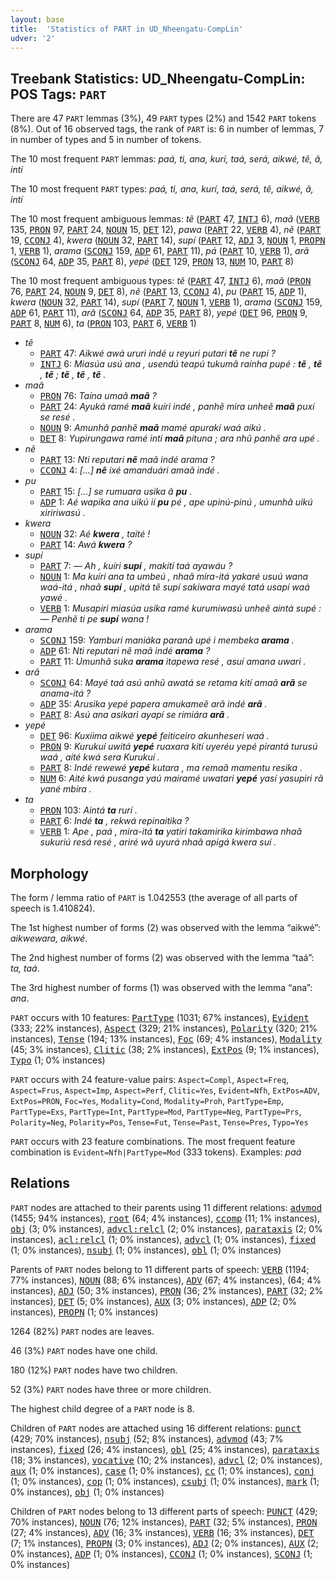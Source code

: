 ```yaml
---
layout: base
title:  'Statistics of PART in UD_Nheengatu-CompLin'
udver: '2'
---
```


## Treebank Statistics: UD_Nheengatu-CompLin: POS Tags: `PART`

There are 47 `PART` lemmas (3%), 49 `PART` types (2%) and 1542 `PART` tokens (8%).
Out of 16 observed tags, the rank of `PART` is: 6 in number of lemmas, 7 in number of types and 5 in number of tokens.

The 10 most frequent `PART` lemmas: <em>paá, ti, ana, kurí, taá, será, aikwé, tẽ, ã, intí</em>

The 10 most frequent `PART` types:  <em>paá, ti, ana, kurí, taá, será, tẽ, aikwé, ã, intí</em>

The 10 most frequent ambiguous lemmas: <em>tẽ</em> (<tt><a href="yrl_complin-pos-PART.html">PART</a></tt> 47, <tt><a href="yrl_complin-pos-INTJ.html">INTJ</a></tt> 6), <em>maã</em> (<tt><a href="yrl_complin-pos-VERB.html">VERB</a></tt> 135, <tt><a href="yrl_complin-pos-PRON.html">PRON</a></tt> 97, <tt><a href="yrl_complin-pos-PART.html">PART</a></tt> 24, <tt><a href="yrl_complin-pos-NOUN.html">NOUN</a></tt> 15, <tt><a href="yrl_complin-pos-DET.html">DET</a></tt> 12), <em>pawa</em> (<tt><a href="yrl_complin-pos-PART.html">PART</a></tt> 22, <tt><a href="yrl_complin-pos-VERB.html">VERB</a></tt> 4), <em>nẽ</em> (<tt><a href="yrl_complin-pos-PART.html">PART</a></tt> 19, <tt><a href="yrl_complin-pos-CCONJ.html">CCONJ</a></tt> 4), <em>kwera</em> (<tt><a href="yrl_complin-pos-NOUN.html">NOUN</a></tt> 32, <tt><a href="yrl_complin-pos-PART.html">PART</a></tt> 14), <em>supí</em> (<tt><a href="yrl_complin-pos-PART.html">PART</a></tt> 12, <tt><a href="yrl_complin-pos-ADJ.html">ADJ</a></tt> 3, <tt><a href="yrl_complin-pos-NOUN.html">NOUN</a></tt> 1, <tt><a href="yrl_complin-pos-PROPN.html">PROPN</a></tt> 1, <tt><a href="yrl_complin-pos-VERB.html">VERB</a></tt> 1), <em>arama</em> (<tt><a href="yrl_complin-pos-SCONJ.html">SCONJ</a></tt> 159, <tt><a href="yrl_complin-pos-ADP.html">ADP</a></tt> 61, <tt><a href="yrl_complin-pos-PART.html">PART</a></tt> 11), <em>pá</em> (<tt><a href="yrl_complin-pos-PART.html">PART</a></tt> 10, <tt><a href="yrl_complin-pos-VERB.html">VERB</a></tt> 1), <em>arã</em> (<tt><a href="yrl_complin-pos-SCONJ.html">SCONJ</a></tt> 64, <tt><a href="yrl_complin-pos-ADP.html">ADP</a></tt> 35, <tt><a href="yrl_complin-pos-PART.html">PART</a></tt> 8), <em>yepé</em> (<tt><a href="yrl_complin-pos-DET.html">DET</a></tt> 129, <tt><a href="yrl_complin-pos-PRON.html">PRON</a></tt> 13, <tt><a href="yrl_complin-pos-NUM.html">NUM</a></tt> 10, <tt><a href="yrl_complin-pos-PART.html">PART</a></tt> 8)

The 10 most frequent ambiguous types:  <em>tẽ</em> (<tt><a href="yrl_complin-pos-PART.html">PART</a></tt> 47, <tt><a href="yrl_complin-pos-INTJ.html">INTJ</a></tt> 6), <em>maã</em> (<tt><a href="yrl_complin-pos-PRON.html">PRON</a></tt> 76, <tt><a href="yrl_complin-pos-PART.html">PART</a></tt> 24, <tt><a href="yrl_complin-pos-NOUN.html">NOUN</a></tt> 9, <tt><a href="yrl_complin-pos-DET.html">DET</a></tt> 8), <em>nẽ</em> (<tt><a href="yrl_complin-pos-PART.html">PART</a></tt> 13, <tt><a href="yrl_complin-pos-CCONJ.html">CCONJ</a></tt> 4), <em>pu</em> (<tt><a href="yrl_complin-pos-PART.html">PART</a></tt> 15, <tt><a href="yrl_complin-pos-ADP.html">ADP</a></tt> 1), <em>kwera</em> (<tt><a href="yrl_complin-pos-NOUN.html">NOUN</a></tt> 32, <tt><a href="yrl_complin-pos-PART.html">PART</a></tt> 14), <em>supí</em> (<tt><a href="yrl_complin-pos-PART.html">PART</a></tt> 7, <tt><a href="yrl_complin-pos-NOUN.html">NOUN</a></tt> 1, <tt><a href="yrl_complin-pos-VERB.html">VERB</a></tt> 1), <em>arama</em> (<tt><a href="yrl_complin-pos-SCONJ.html">SCONJ</a></tt> 159, <tt><a href="yrl_complin-pos-ADP.html">ADP</a></tt> 61, <tt><a href="yrl_complin-pos-PART.html">PART</a></tt> 11), <em>arã</em> (<tt><a href="yrl_complin-pos-SCONJ.html">SCONJ</a></tt> 64, <tt><a href="yrl_complin-pos-ADP.html">ADP</a></tt> 35, <tt><a href="yrl_complin-pos-PART.html">PART</a></tt> 8), <em>yepé</em> (<tt><a href="yrl_complin-pos-DET.html">DET</a></tt> 96, <tt><a href="yrl_complin-pos-PRON.html">PRON</a></tt> 9, <tt><a href="yrl_complin-pos-PART.html">PART</a></tt> 8, <tt><a href="yrl_complin-pos-NUM.html">NUM</a></tt> 6), <em>ta</em> (<tt><a href="yrl_complin-pos-PRON.html">PRON</a></tt> 103, <tt><a href="yrl_complin-pos-PART.html">PART</a></tt> 6, <tt><a href="yrl_complin-pos-VERB.html">VERB</a></tt> 1)


* <em>tẽ</em>
  * <tt><a href="yrl_complin-pos-PART.html">PART</a></tt> 47: <em>Aikwé awá ururi indé u reyuri putari <b>tẽ</b> ne rupí ?</em>
  * <tt><a href="yrl_complin-pos-INTJ.html">INTJ</a></tt> 6: <em>Miasúa usú ana , usendú teapú tukumã raínha pupé : <b>tẽ</b> , <b>tẽ</b> , <b>tẽ</b> ; <b>tẽ</b> , <b>tẽ</b> , <b>tẽ</b> .</em>
* <em>maã</em>
  * <tt><a href="yrl_complin-pos-PRON.html">PRON</a></tt> 76: <em>Taína umaã <b>maã</b> ?</em>
  * <tt><a href="yrl_complin-pos-PART.html">PART</a></tt> 24: <em>Ayuká ramé <b>maã</b> kuíri indé , panhẽ mira unheẽ <b>maã</b> puxí se resé .</em>
  * <tt><a href="yrl_complin-pos-NOUN.html">NOUN</a></tt> 9: <em>Amunhã panhẽ <b>maã</b> mamé apurakí waá aikú .</em>
  * <tt><a href="yrl_complin-pos-DET.html">DET</a></tt> 8: <em>Yupirungawa ramé intí <b>maã</b> pituna ; ara nhũ panhẽ ara upé .</em>
* <em>nẽ</em>
  * <tt><a href="yrl_complin-pos-PART.html">PART</a></tt> 13: <em>Nti reputari <b>nẽ</b> maã indé arama ?</em>
  * <tt><a href="yrl_complin-pos-CCONJ.html">CCONJ</a></tt> 4: <em>[...] <b>nẽ</b> ixé amanduári amaã indé .</em>
* <em>pu</em>
  * <tt><a href="yrl_complin-pos-PART.html">PART</a></tt> 15: <em>[...] se rumuara usika ã <b>pu</b> .</em>
  * <tt><a href="yrl_complin-pos-ADP.html">ADP</a></tt> 1: <em>Aé wapika ana uikú ií <b>pu</b> pé , ape upinú-pinú , umunhã uikú xiririwasú .</em>
* <em>kwera</em>
  * <tt><a href="yrl_complin-pos-NOUN.html">NOUN</a></tt> 32: <em>Aé <b>kwera</b> , taité !</em>
  * <tt><a href="yrl_complin-pos-PART.html">PART</a></tt> 14: <em>Awá <b>kwera</b> ?</em>
* <em>supí</em>
  * <tt><a href="yrl_complin-pos-PART.html">PART</a></tt> 7: <em>― Ah , kuíri <b>supí</b> , makití taá ayawáu ?</em>
  * <tt><a href="yrl_complin-pos-NOUN.html">NOUN</a></tt> 1: <em>Ma kuíri ana ta umbeú , nhaã mira-itá yakaré usuú wana waá-itá , nhaã <b>supí</b> , upitá tẽ supí sakiwara mayé tatá usapí waá yawé .</em>
  * <tt><a href="yrl_complin-pos-VERB.html">VERB</a></tt> 1: <em>Musapiri miasúa usika ramé kurumiwasú unheẽ aintá supé : — Penhẽ ti pe <b>supí</b> wana !</em>
* <em>arama</em>
  * <tt><a href="yrl_complin-pos-SCONJ.html">SCONJ</a></tt> 159: <em>Yamburi maniáka paranã upé i membeka <b>arama</b> .</em>
  * <tt><a href="yrl_complin-pos-ADP.html">ADP</a></tt> 61: <em>Nti reputari nẽ maã indé <b>arama</b> ?</em>
  * <tt><a href="yrl_complin-pos-PART.html">PART</a></tt> 11: <em>Umunhã suka <b>arama</b> itapewa resé , asuí amana uwari .</em>
* <em>arã</em>
  * <tt><a href="yrl_complin-pos-SCONJ.html">SCONJ</a></tt> 64: <em>Mayé taá asú anhũ awatá se retama kití amaã <b>arã</b> se anama-itá ?</em>
  * <tt><a href="yrl_complin-pos-ADP.html">ADP</a></tt> 35: <em>Arusika yepé papera amukameẽ arã indé <b>arã</b> .</em>
  * <tt><a href="yrl_complin-pos-PART.html">PART</a></tt> 8: <em>Asú ana asikari ayapí se rimiára <b>arã</b> .</em>
* <em>yepé</em>
  * <tt><a href="yrl_complin-pos-DET.html">DET</a></tt> 96: <em>Kuxiima aikwé <b>yepé</b> feiticeiro akunheseri waá .</em>
  * <tt><a href="yrl_complin-pos-PRON.html">PRON</a></tt> 9: <em>Kurukuí uwitá <b>yepé</b> ruaxara kití uyeréu yepé pirantá turusú waá , aité kwá sera Kurukuí .</em>
  * <tt><a href="yrl_complin-pos-PART.html">PART</a></tt> 8: <em>Indé rewewé <b>yepé</b> kutara , ma remaã mamentu resika .</em>
  * <tt><a href="yrl_complin-pos-NUM.html">NUM</a></tt> 6: <em>Aité kwá pusanga yaú mairamé uwatari <b>yepé</b> yasí yasupiri rã yané mbira .</em>
* <em>ta</em>
  * <tt><a href="yrl_complin-pos-PRON.html">PRON</a></tt> 103: <em>Aintá <b>ta</b> rurí .</em>
  * <tt><a href="yrl_complin-pos-PART.html">PART</a></tt> 6: <em>Indé <b>ta</b> , rekwá repinaitika ?</em>
  * <tt><a href="yrl_complin-pos-VERB.html">VERB</a></tt> 1: <em>Ape , paá , mira-itá <b>ta</b> yatiri takamirika kirimbawa nhaã sukuriú resá resé , ariré wã uyurá nhaã apigá kwera suí .</em>

## Morphology

The form / lemma ratio of `PART` is 1.042553 (the average of all parts of speech is 1.410824).

The 1st highest number of forms (2) was observed with the lemma “aikwé”: <em>aikwewara, aikwé</em>.

The 2nd highest number of forms (2) was observed with the lemma “taá”: <em>ta, taá</em>.

The 3rd highest number of forms (1) was observed with the lemma “ana”: <em>ana</em>.

`PART` occurs with 10 features: <tt><a href="yrl_complin-feat-PartType.html">PartType</a></tt> (1031; 67% instances), <tt><a href="yrl_complin-feat-Evident.html">Evident</a></tt> (333; 22% instances), <tt><a href="yrl_complin-feat-Aspect.html">Aspect</a></tt> (329; 21% instances), <tt><a href="yrl_complin-feat-Polarity.html">Polarity</a></tt> (320; 21% instances), <tt><a href="yrl_complin-feat-Tense.html">Tense</a></tt> (194; 13% instances), <tt><a href="yrl_complin-feat-Foc.html">Foc</a></tt> (69; 4% instances), <tt><a href="yrl_complin-feat-Modality.html">Modality</a></tt> (45; 3% instances), <tt><a href="yrl_complin-feat-Clitic.html">Clitic</a></tt> (38; 2% instances), <tt><a href="yrl_complin-feat-ExtPos.html">ExtPos</a></tt> (9; 1% instances), <tt><a href="yrl_complin-feat-Typo.html">Typo</a></tt> (1; 0% instances)

`PART` occurs with 24 feature-value pairs: `Aspect=Compl`, `Aspect=Freq`, `Aspect=Frus`, `Aspect=Imp`, `Aspect=Perf`, `Clitic=Yes`, `Evident=Nfh`, `ExtPos=ADV`, `ExtPos=PRON`, `Foc=Yes`, `Modality=Cond`, `Modality=Proh`, `PartType=Emp`, `PartType=Exs`, `PartType=Int`, `PartType=Mod`, `PartType=Neg`, `PartType=Prs`, `Polarity=Neg`, `Polarity=Pos`, `Tense=Fut`, `Tense=Past`, `Tense=Pres`, `Typo=Yes`

`PART` occurs with 23 feature combinations.
The most frequent feature combination is `Evident=Nfh|PartType=Mod` (333 tokens).
Examples: <em>paá</em>


## Relations

`PART` nodes are attached to their parents using 11 different relations: <tt><a href="yrl_complin-dep-advmod.html">advmod</a></tt> (1455; 94% instances), <tt><a href="yrl_complin-dep-root.html">root</a></tt> (64; 4% instances), <tt><a href="yrl_complin-dep-ccomp.html">ccomp</a></tt> (11; 1% instances), <tt><a href="yrl_complin-dep-obj.html">obj</a></tt> (3; 0% instances), <tt><a href="yrl_complin-dep-advcl-relcl.html">advcl:relcl</a></tt> (2; 0% instances), <tt><a href="yrl_complin-dep-parataxis.html">parataxis</a></tt> (2; 0% instances), <tt><a href="yrl_complin-dep-acl-relcl.html">acl:relcl</a></tt> (1; 0% instances), <tt><a href="yrl_complin-dep-advcl.html">advcl</a></tt> (1; 0% instances), <tt><a href="yrl_complin-dep-fixed.html">fixed</a></tt> (1; 0% instances), <tt><a href="yrl_complin-dep-nsubj.html">nsubj</a></tt> (1; 0% instances), <tt><a href="yrl_complin-dep-obl.html">obl</a></tt> (1; 0% instances)

Parents of `PART` nodes belong to 11 different parts of speech: <tt><a href="yrl_complin-pos-VERB.html">VERB</a></tt> (1194; 77% instances), <tt><a href="yrl_complin-pos-NOUN.html">NOUN</a></tt> (88; 6% instances), <tt><a href="yrl_complin-pos-ADV.html">ADV</a></tt> (67; 4% instances),  (64; 4% instances), <tt><a href="yrl_complin-pos-ADJ.html">ADJ</a></tt> (50; 3% instances), <tt><a href="yrl_complin-pos-PRON.html">PRON</a></tt> (36; 2% instances), <tt><a href="yrl_complin-pos-PART.html">PART</a></tt> (32; 2% instances), <tt><a href="yrl_complin-pos-DET.html">DET</a></tt> (5; 0% instances), <tt><a href="yrl_complin-pos-AUX.html">AUX</a></tt> (3; 0% instances), <tt><a href="yrl_complin-pos-ADP.html">ADP</a></tt> (2; 0% instances), <tt><a href="yrl_complin-pos-PROPN.html">PROPN</a></tt> (1; 0% instances)

1264 (82%) `PART` nodes are leaves.

46 (3%) `PART` nodes have one child.

180 (12%) `PART` nodes have two children.

52 (3%) `PART` nodes have three or more children.

The highest child degree of a `PART` node is 8.

Children of `PART` nodes are attached using 16 different relations: <tt><a href="yrl_complin-dep-punct.html">punct</a></tt> (429; 70% instances), <tt><a href="yrl_complin-dep-nsubj.html">nsubj</a></tt> (52; 8% instances), <tt><a href="yrl_complin-dep-advmod.html">advmod</a></tt> (43; 7% instances), <tt><a href="yrl_complin-dep-fixed.html">fixed</a></tt> (26; 4% instances), <tt><a href="yrl_complin-dep-obl.html">obl</a></tt> (25; 4% instances), <tt><a href="yrl_complin-dep-parataxis.html">parataxis</a></tt> (18; 3% instances), <tt><a href="yrl_complin-dep-vocative.html">vocative</a></tt> (10; 2% instances), <tt><a href="yrl_complin-dep-advcl.html">advcl</a></tt> (2; 0% instances), <tt><a href="yrl_complin-dep-aux.html">aux</a></tt> (1; 0% instances), <tt><a href="yrl_complin-dep-case.html">case</a></tt> (1; 0% instances), <tt><a href="yrl_complin-dep-cc.html">cc</a></tt> (1; 0% instances), <tt><a href="yrl_complin-dep-conj.html">conj</a></tt> (1; 0% instances), <tt><a href="yrl_complin-dep-cop.html">cop</a></tt> (1; 0% instances), <tt><a href="yrl_complin-dep-csubj.html">csubj</a></tt> (1; 0% instances), <tt><a href="yrl_complin-dep-mark.html">mark</a></tt> (1; 0% instances), <tt><a href="yrl_complin-dep-obj.html">obj</a></tt> (1; 0% instances)

Children of `PART` nodes belong to 13 different parts of speech: <tt><a href="yrl_complin-pos-PUNCT.html">PUNCT</a></tt> (429; 70% instances), <tt><a href="yrl_complin-pos-NOUN.html">NOUN</a></tt> (76; 12% instances), <tt><a href="yrl_complin-pos-PART.html">PART</a></tt> (32; 5% instances), <tt><a href="yrl_complin-pos-PRON.html">PRON</a></tt> (27; 4% instances), <tt><a href="yrl_complin-pos-ADV.html">ADV</a></tt> (16; 3% instances), <tt><a href="yrl_complin-pos-VERB.html">VERB</a></tt> (16; 3% instances), <tt><a href="yrl_complin-pos-DET.html">DET</a></tt> (7; 1% instances), <tt><a href="yrl_complin-pos-PROPN.html">PROPN</a></tt> (3; 0% instances), <tt><a href="yrl_complin-pos-ADJ.html">ADJ</a></tt> (2; 0% instances), <tt><a href="yrl_complin-pos-AUX.html">AUX</a></tt> (2; 0% instances), <tt><a href="yrl_complin-pos-ADP.html">ADP</a></tt> (1; 0% instances), <tt><a href="yrl_complin-pos-CCONJ.html">CCONJ</a></tt> (1; 0% instances), <tt><a href="yrl_complin-pos-SCONJ.html">SCONJ</a></tt> (1; 0% instances)

